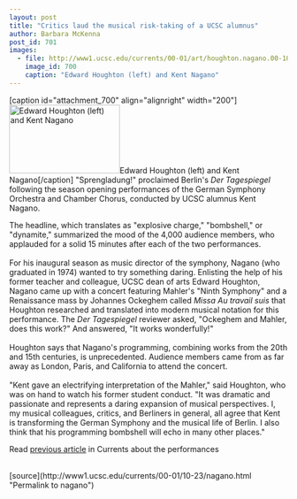 ```yaml
---
layout: post
title: "Critics laud the musical risk-taking of a UCSC alumnus"
author: Barbara McKenna
post_id: 701
images:
  - file: http://www1.ucsc.edu/currents/00-01/art/houghton.nagano.00-10-23.jpg
    image_id: 700
    caption: "Edward Houghton (left) and Kent Nagano"
---
```


[caption id="attachment_700" align="alignright" width="200"]<a href="http://localhost/mysite/wp-content/uploads/2000/10/houghton.nagano.00-10-23.jpg"><img class="size-full wp-image-700" src="http://localhost/mysite/wp-content/uploads/2000/10/houghton.nagano.00-10-23.jpg" alt="Edward Houghton (left) and Kent Nagano" width="200" height="124" /></a>Edward Houghton (left) and Kent Nagano[/caption]
"Sprengladung!" proclaimed Berlin's <i>Der Tagespiegel</i> following the season opening performances of the German Symphony Orchestra and Chamber Chorus, conducted by UCSC alumnus Kent Nagano.
<p>
  The headline, which translates as "explosive charge," "bombshell," or "dynamite," summarized the mood of the 4,000 audience members, who applauded for a solid 15 minutes after each of the two performances.<br>
  <br>
  For his inaugural season as music director of the symphony, Nagano (who graduated in 1974) wanted to try something daring. Enlisting the help of his former teacher and colleague, UCSC dean of arts Edward Houghton, Nagano came up with a concert featuring Mahler's "Ninth Symphony" and a Renaissance mass by Johannes Ockeghem called <i>Missa Au travail suis</i> that Houghton researched and translated into modern musical notation for this performance. The <i>Der Tagespiegel</i> reviewer asked, "Ockeghem and Mahler, does this work?" And answered, "It works wonderfully!"<br>
  <br>
  Houghton says that Nagano's programming, combining works from the 20th and 15th centuries, is unprecedented. Audience members came from as far away as London, Paris, and California to attend the concert.<br>
  <br>
  "Kent gave an electrifying interpretation of the Mahler," said Houghton, who was on hand to watch his former student conduct. "It was dramatic and passionate and represents a daring expansion of musical perspectives. I, my musical colleagues, critics, and Berliners in general, all agree that Kent is transforming the German Symphony and the musical life of Berlin. I also think that his programming bombshell will echo in many other places."
</p>
<p>
  Read <a href="../09-25/nagano.html">previous article</a> in Currents about the performances<br>
  <br>

</p>
[source](http://www1.ucsc.edu/currents/00-01/10-23/nagano.html "Permalink to nagano")
